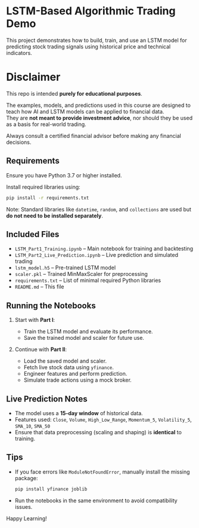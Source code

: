 
# LSTM-Based Algorithmic Trading Demo

This project demonstrates how to build, train, and use an LSTM model for predicting stock trading signals using historical price and technical indicators.


# Disclaimer

This repo is intended **purely for educational purposes**.

The examples, models, and predictions used in this course are designed to teach how AI and LSTM models can be applied to financial data.  
They are **not meant to provide investment advice**, nor should they be used as a basis for real-world trading.

Always consult a certified financial advisor before making any financial decisions.

## Requirements

Ensure you have Python 3.7 or higher installed.

Install required libraries using:

```bash
pip install -r requirements.txt
```

Note: Standard libraries like `datetime`, `random`, and `collections` are used but **do not need to be installed separately**.

## Included Files

- `LSTM_Part1_Training.ipynb` – Main notebook for training and backtesting
- `LSTM_Part2_Live_Prediction.ipynb` – Live prediction and simulated trading
- `lstm_model.h5` – Pre-trained LSTM model
- `scaler.pkl` – Trained MinMaxScaler for preprocessing
- `requirements.txt` – List of minimal required Python libraries
- `README.md` – This file

## Running the Notebooks

1. Start with **Part I**:
   - Train the LSTM model and evaluate its performance.
   - Save the trained model and scaler for future use.

2. Continue with **Part II**:
   - Load the saved model and scaler.
   - Fetch live stock data using `yfinance`.
   - Engineer features and perform prediction.
   - Simulate trade actions using a mock broker.

## Live Prediction Notes

- The model uses a **15-day window** of historical data.
- Features used: `Close`, `Volume`, `High_Low_Range`, `Momentum_5`, `Volatility_5`, `SMA_10`, `SMA_50`
- Ensure that data preprocessing (scaling and shaping) is **identical** to training.

## Tips

- If you face errors like `ModuleNotFoundError`, manually install the missing package:
  ```bash
  pip install yfinance joblib
  ```
- Run the notebooks in the same environment to avoid compatibility issues.

Happy Learning!
